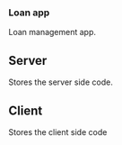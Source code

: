 ### Loan app

Loan management app.

## Server

Stores the server side code.

## Client

Stores the client side code